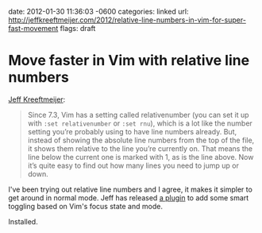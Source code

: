 date: 2012-01-30 11:36:03 -0600
categories: linked
url: http://jeffkreeftmeijer.com/2012/relative-line-numbers-in-vim-for-super-fast-movement
flags: draft

# Move faster in Vim with relative line numbers

[Jeff
Kreeftmeijer](http://jeffkreeftmeijer.com/2012/relative-line-numbers-in-vim-for-super-fast-movement):

> Since 7.3, Vim has a setting called relativenumber (you can set it up
> with `:set relativenumber` or `:set rnu`), which is a lot like the number
> setting you’re probably using to have line numbers already. But,
> instead of showing the absolute line numbers from the top of the file,
> it shows them relative to the line you’re currently on. That means the
> line below the current one is marked with 1, as is the line above. Now
> it’s quite easy to find out how many lines you need to jump up or
> down.

I've been trying out relative line numbers and I agree, it makes it
simpler to get around in normal mode. Jeff has released [a
plugin](https://github.com/jeffkreeftmeijer/vim-numbertoggle) to add
some smart toggling based on Vim's focus state and mode.

Installed.

